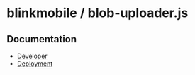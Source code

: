# blinkmobile / blob-uploader.js

## Documentation

-   [Developer](./developer.md)
-   [Deployment](./deployment.md)
